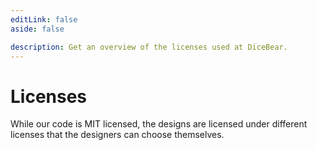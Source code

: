 ```yaml
---
editLink: false
aside: false

description: Get an overview of the licenses used at DiceBear.
---
```


<script setup lang="ts">
import Licenses from '@theme/components/Licenses.vue';
</script>

# Licenses

While our code is MIT licensed, the designs are licensed under different
licenses that the designers can choose themselves.

<Licenses />
